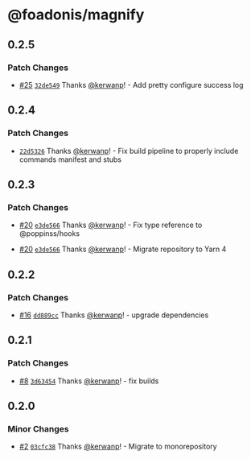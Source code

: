 # @foadonis/magnify

## 0.2.5

### Patch Changes

- [#25](https://github.com/FriendsOfAdonis/FriendsOfAdonis/pull/25) [`32de549`](https://github.com/FriendsOfAdonis/FriendsOfAdonis/commit/32de54973ce8cc95e9e961b07879051f7d0f52ab) Thanks [@kerwanp](https://github.com/kerwanp)! - Add pretty configure success log

## 0.2.4

### Patch Changes

- [`22d5326`](https://github.com/FriendsOfAdonis/FriendsOfAdonis/commit/22d532670e889dc39fd86b7a968ee940a416f7d6) Thanks [@kerwanp](https://github.com/kerwanp)! - Fix build pipeline to properly include commands manifest and stubs

## 0.2.3

### Patch Changes

- [#20](https://github.com/FriendsOfAdonis/FriendsOfAdonis/pull/20) [`e3de566`](https://github.com/FriendsOfAdonis/FriendsOfAdonis/commit/e3de566a8a6c7ef10d9f7326be90a910a1c8565c) Thanks [@kerwanp](https://github.com/kerwanp)! - Fix type reference to @poppinss/hooks

- [#20](https://github.com/FriendsOfAdonis/FriendsOfAdonis/pull/20) [`e3de566`](https://github.com/FriendsOfAdonis/FriendsOfAdonis/commit/e3de566a8a6c7ef10d9f7326be90a910a1c8565c) Thanks [@kerwanp](https://github.com/kerwanp)! - Migrate repository to Yarn 4

## 0.2.2

### Patch Changes

- [#16](https://github.com/FriendsOfAdonis/FriendsOfAdonis/pull/16) [`dd889cc`](https://github.com/FriendsOfAdonis/FriendsOfAdonis/commit/dd889cca8b7dddfbb7a1d476076d2895b7274dd5) Thanks [@kerwanp](https://github.com/kerwanp)! - upgrade dependencies

## 0.2.1

### Patch Changes

- [#8](https://github.com/FriendsOfAdonis/FriendsOfAdonis/pull/8) [`3d63454`](https://github.com/FriendsOfAdonis/FriendsOfAdonis/commit/3d63454a855df620353808648b02a57ba15041f2) Thanks [@kerwanp](https://github.com/kerwanp)! - fix builds

## 0.2.0

### Minor Changes

- [#2](https://github.com/FriendsOfAdonis/FriendsOfAdonis/pull/2) [`03cfc38`](https://github.com/FriendsOfAdonis/FriendsOfAdonis/commit/03cfc3878a2fe215be751160d7996441698e5298) Thanks [@kerwanp](https://github.com/kerwanp)! - Migrate to monorepository
